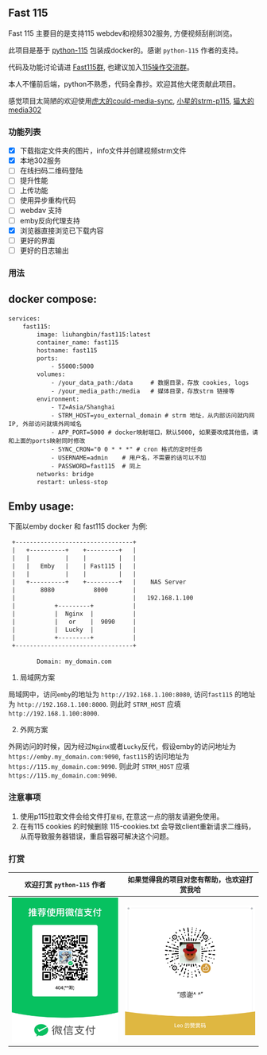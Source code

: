 ## Fast 115

Fast 115 主要目的是支持115 webdev和视频302服务, 方便视频刮削浏览。

此项目是基于 [python-115](https://github.com/ChenyangGao/web-mount-packs/tree/main/python-115-client)
包装成docker的。感谢 `python-115` 作者的支持。

代码及功能讨论请进 [Fast115群](https://t.me/fast_115), 也建议加入[115操作交流群](https://t.me/operate115)。

本人不懂前后端，python不熟悉，代码全靠抄。欢迎其他大佬贡献此项目。

感觉项目太简陋的欢迎使用[虎大的could-media-sync](https://hub.docker.com/r/imaliang/cloud-media-sync),
[小星的strm-p115](https://hub.docker.com/r/lifj25/strm-p115), [猫大的media302](https://hub.docker.com/r/ilovn/media302)

### 功能列表

- [x] 下载指定文件夹的图片，info文件并创建视频strm文件
- [x] 本地302服务
- [ ] 在线扫码二维码登陆
- [ ] 提升性能
- [ ] 上传功能
- [ ] 使用异步重构代码
- [ ] webdav 支持
- [ ] emby反向代理支持
- [x] 浏览器直接浏览已下载内容
- [ ] 更好的界面
- [ ] 更好的日志输出

### 用法

docker compose:
---
```
services:
    fast115:
        image: liuhangbin/fast115:latest
        container_name: fast115
        hostname: fast115
        ports:
            - 55000:5000
        volumes:
            - /your_data_path:/data     # 数据目录，存放 cookies, logs
            - /your_media_path:/media   # 媒体目录，存放strm 链接等
        environment:
            - TZ=Asia/Shanghai
            - STRM_HOST=you_external_domain # strm 地址，从内部访问就内网IP, 外部访问就填外网域名
            - APP_PORT=5000 # docker映射端口，默认5000, 如果要改成其他值，请和上面的ports映射同时修改
            - SYNC_CRON="0 0 * * *" # cron 格式的定时任务
            - USERNAME=admin    # 用户名，不需要的话可以不加
            - PASSWORD=fast115  # 同上
        networks: bridge
        restart: unless-stop
```

Emby usage:
---
下面以emby docker 和 fast115 docker 为例:
```
 +---------------------------------+
 |   +----------+    +---------+   |
 |   |          |    |         |   |
 |   |   Emby   |    | Fast115 |   |
 |   |          |    |         |   |
 |   +----------+    +---------+   |    NAS Server
 |       8080           8000       |
 |                                 |   192.168.1.100
 |           +---------+           |
 |           |  Nginx  |           |
 |           |   or    |  9090     |
 |           |  Lucky  |           |
 |           +---------+           |
 +---------------------------------+

        Domain: my_domain.com
```

1. 局域网方案

局域网中，访问`emby`的地址为 `http://192.168.1.100:8080`, 访问`fast115`
的地址为 `http://192.168.1.100:8000`. 则此时 `STRM_HOST` 应填
`http://192.168.1.100:8000`.

2. 外网方案

外网访问的时候，因为经过`Nginx`或者`Lucky`反代，假设emby的访问地址为
`https://emby.my_domain.com:9090`, `fast115`的访问地址为
`https://115.my_domain.com:9090`. 则此时 `STRM_HOST` 应填
`https://115.my_domain.com:9090`.

### 注意事项

1. 使用p115拉取文件会给文件打`星标`, 在意这一点的朋友请避免使用。
2. 在有115 cookies 的时候删除 115-cookies.txt 会导致client重新请求二维码，
   从而导致服务器错误，重启容器可解决这个问题。

### 打赏

欢迎打赏 `python-115` 作者 | 如果觉得我的项目对您有帮助，也欢迎打赏我哈
--- | ---
![python-115](app/static/images/p115.jpeg) | ![Leo](app/static/images/Leo.png)
